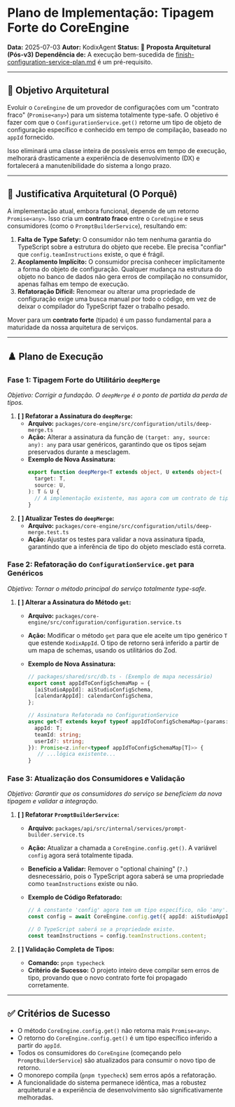 # Plano de Implementação: Tipagem Forte do CoreEngine

**Data:** 2025-07-03
**Autor:** KodixAgent
**Status:** 📝 **Proposta Arquitetural (Pós-v3)**
**Dependência de:** A execução bem-sucedida de [finish-configuration-service-plan.md](./finish-configuration-service-plan.md) é um pré-requisito.

---

## 🎯 Objetivo Arquitetural

Evoluir o `CoreEngine` de um provedor de configurações com um "contrato fraco" (`Promise<any>`) para um sistema totalmente type-safe. O objetivo é fazer com que o `ConfigurationService.get()` retorne um tipo de objeto de configuração específico e conhecido em tempo de compilação, baseado no `appId` fornecido.

Isso eliminará uma classe inteira de possíveis erros em tempo de execução, melhorará drasticamente a experiência de desenvolvimento (DX) e fortalecerá a manutenibilidade do sistema a longo prazo.

---

## 🚦 Justificativa Arquitetural (O Porquê)

A implementação atual, embora funcional, depende de um retorno `Promise<any>`. Isso cria um **contrato fraco** entre o `CoreEngine` e seus consumidores (como o `PromptBuilderService`), resultando em:

1.  **Falta de Type Safety:** O consumidor não tem nenhuma garantia do TypeScript sobre a estrutura do objeto que recebe. Ele precisa "confiar" que `config.teamInstructions` existe, o que é frágil.
2.  **Acoplamento Implícito:** O consumidor precisa conhecer implicitamente a forma do objeto de configuração. Qualquer mudança na estrutura do objeto no banco de dados não gera erros de compilação no consumidor, apenas falhas em tempo de execução.
3.  **Refatoração Difícil:** Renomear ou alterar uma propriedade de configuração exige uma busca manual por todo o código, em vez de deixar o compilador do TypeScript fazer o trabalho pesado.

Mover para um **contrato forte** (tipado) é um passo fundamental para a maturidade da nossa arquitetura de serviços.

---

## ♟️ Plano de Execução

### **Fase 1: Tipagem Forte do Utilitário `deepMerge`**

_Objetivo: Corrigir a fundação. O `deepMerge` é o ponto de partida da perda de tipos._

1.  **[ ] Refatorar a Assinatura do `deepMerge`:**
    - **Arquivo:** `packages/core-engine/src/configuration/utils/deep-merge.ts`
    - **Ação:** Alterar a assinatura da função de `(target: any, source: any): any` para usar genéricos, garantindo que os tipos sejam preservados durante a mesclagem.
    - **Exemplo de Nova Assinatura:**
      ```typescript
      export function deepMerge<T extends object, U extends object>(
        target: T,
        source: U,
      ): T & U {
        // A implementação existente, mas agora com um contrato de tipo forte.
      }
      ```
2.  **[ ] Atualizar Testes do `deepMerge`:**
    - **Arquivo:** `packages/core-engine/src/configuration/utils/deep-merge.test.ts`
    - **Ação:** Ajustar os testes para validar a nova assinatura tipada, garantindo que a inferência de tipo do objeto mesclado está correta.

### **Fase 2: Refatoração do `ConfigurationService.get` para Genéricos**

_Objetivo: Tornar o método principal do serviço totalmente type-safe._

1.  **[ ] Alterar a Assinatura do Método `get`:**

    - **Arquivo:** `packages/core-engine/src/configuration/configuration.service.ts`
    - **Ação:** Modificar o método `get` para que ele aceite um tipo genérico `T` que estende `KodixAppId`. O tipo de retorno será inferido a partir de um mapa de schemas, usando os utilitários do Zod.
    - **Exemplo de Nova Assinatura:**

      ```typescript
      // packages/shared/src/db.ts - (Exemplo de mapa necessário)
      export const appIdToConfigSchemaMap = {
        [aiStudioAppId]: aiStudioConfigSchema,
        [calendarAppId]: calendarConfigSchema,
      };

      // Assinatura Refatorada no ConfigurationService
      async get<T extends keyof typeof appIdToConfigSchemaMap>(params: {
        appId: T;
        teamId: string;
        userId?: string;
      }): Promise<z.infer<typeof appIdToConfigSchemaMap[T]>> {
         // ...lógica existente...
      }
      ```

### **Fase 3: Atualização dos Consumidores e Validação**

_Objetivo: Garantir que os consumidores do serviço se beneficiem da nova tipagem e validar a integração._

1.  **[ ] Refatorar `PromptBuilderService`:**

    - **Arquivo:** `packages/api/src/internal/services/prompt-builder.service.ts`
    - **Ação:** Atualizar a chamada a `CoreEngine.config.get()`. A variável `config` agora será totalmente tipada.
    - **Benefício a Validar:** Remover o "optional chaining" (`?.`) desnecessário, pois o TypeScript agora saberá se uma propriedade como `teamInstructions` existe ou não.
    - **Exemplo de Código Refatorado:**

      ```typescript
      // A constante 'config' agora tem um tipo específico, não 'any'.
      const config = await CoreEngine.config.get({ appId: aiStudioAppId, ... });

      // O TypeScript saberá se a propriedade existe.
      const teamInstructions = config.teamInstructions.content;
      ```

2.  **[ ] Validação Completa de Tipos:**
    - **Comando:** `pnpm typecheck`
    - **Critério de Sucesso:** O projeto inteiro deve compilar sem erros de tipo, provando que o novo contrato forte foi propagado corretamente.

---

## ✅ Critérios de Sucesso

- O método `CoreEngine.config.get()` não retorna mais `Promise<any>`.
- O retorno do `CoreEngine.config.get()` é um tipo específico inferido a partir do `appId`.
- Todos os consumidores do `CoreEngine` (começando pelo `PromptBuilderService`) são atualizados para consumir o novo tipo de retorno.
- O monorepo compila (`pnpm typecheck`) sem erros após a refatoração.
- A funcionalidade do sistema permanece idêntica, mas a robustez arquitetural e a experiência de desenvolvimento são significativamente melhoradas.
